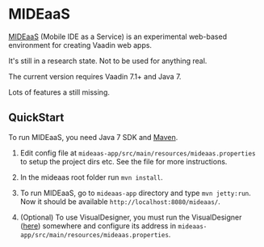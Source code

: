 # MIDEaaS

[MIDEaaS](http://cored.cs.tut.fi/#mideaas) (Mobile IDE as a Service) is an experimental web-based environment for creating Vaadin web apps.

It's still in a research state. Not to be used for anything real.

The current version requires Vaadin 7.1+ and Java 7.

Lots of features a still missing.


## QuickStart

To run MIDEaaS, you need Java 7 SDK and [Maven](http://maven.apache.org/).

1. Edit config file at `mideaas-app/src/main/resources/mideaas.properties` to setup the project dirs etc. See the file for more instructions.
2. In the mideaas root folder run `mvn install`.
3. To run MIDEaaS, go to `mideaas-app` directory and type `mvn jetty:run`. Now it should be available `http://localhost:8080/mideaas/`.

4. (Optional) To use VisualDesigner, you must run the VisualDesigner ([here](https://collab.nokia.com/svn/SME)) somewhere and configure its address in `mideaas-app/src/main/resources/mideaas.properties`.


